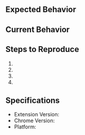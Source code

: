 <!--- Provide a general summary of the issue in the Title above -->

## Expected Behavior
<!--- Tell us what should happen -->

## Current Behavior
<!--- Tell us what happens instead of the expected behavior -->

## Steps to Reproduce
<!--- Provide an unambiguous set of steps to reproduce this bug -->
1.
2.
3.
4.

## Specifications
<!--- To find out your extension version go to chrome://extensions -->
<!--- To find out your chrome version go to chrome://settings/help -->
  - Extension Version:
  - Chrome Version:
  - Platform:
